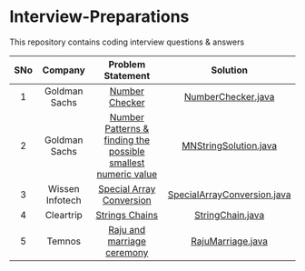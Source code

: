 # Interview-Preparations
  This repository contains coding interview questions & answers



|   SNo   |   			Company   			 |       Problem Statement                                        																																																|                                                                                                     Solution                                                                                                                                                 |
|:-------:|:--------------------------------:|:------------------------------------------------------------------------------------------------------------------------------------------------------------------------------------------------------------------------------------------------------------:|:------------------------------------------------------------------------------------------------------------------------------------------------------------------------------------------------------------------------------------------------------------:|
|    1    |          Goldman Sachs			 | [Number Checker](https://github.com/Java-aid/Interview-Preparations/blob/master/ProblemStatements/Goldman%20Sachs/Goldman%20Sachs%20Online%20Assessment%20__%20powered%20by%20HackerRank1.pdf)           												    | [NumberChecker.java](https://github.com/Java-aid/Interview-Preparations/blob/master/InterviewsPreparation/src/main/java/com/javaaid/interviews/preparation/goldmansachs/NumberChecker.java)                       										   |
|    2    |          Goldman Sachs			 | [Number Patterns & finding the possible smallest numeric value](https://github.com/Java-aid/Interview-Preparations/blob/master/ProblemStatements/Goldman%20Sachs/Goldman%20Sachs%20Online%20Assessment%20__%20powered%20by%20HackerRank2.pdf)            	| [MNStringSolution.java](https://github.com/Java-aid/Interview-Preparations/blob/master/InterviewsPreparation/src/main/java/com/javaaid/interviews/preparation/goldmansachs/MNStringSolution.java)                              							   |
|    3    |         Wissen Infotech			 | [Special Array Conversion](https://github.com/Java-aid/Interview-Preparations/blob/master/ProblemStatements/Wissen%20Infotech/Wissen_SpecialArrayConversion_hackerEarth_problem.jpg)           												  			    | [SpecialArrayConversion.java](https://github.com/Java-aid/Interview-Preparations/blob/master/InterviewsPreparation/src/main/java/com/javaaid/interviews/preparation/wisseninfotech/SpecialArrayConversion.java)                       					   |
|    4    |           Cleartrip			     | [Strings Chains](https://github.com/Java-aid/Interview-Preparations/blob/master/ProblemStatements/Cleartrip/StringChains_cleartrip_hackerrank_test.docx)           												  			  							    | [StringChain.java](https://github.com/Java-aid/Interview-Preparations/blob/master/InterviewsPreparation/src/main/java/com/javaaid/interviews/preparation/cleartrip/StringChain.java)                       					 							   |
|    5    |             Temnos			     | [Raju and marriage ceremony](https://github.com/Java-aid/Interview-Preparations/blob/master/ProblemStatements/Temnos/Coding%20Test_Techgig_Temnos.pdf)           												  			  							    | [RajuMarriage.java](https://github.com/Java-aid/Interview-Preparations/blob/master/InterviewsPreparation/src/main/java/com/javaaid/interviews/preparation/temnos/RajuMarriage.java)                       					 							   |
